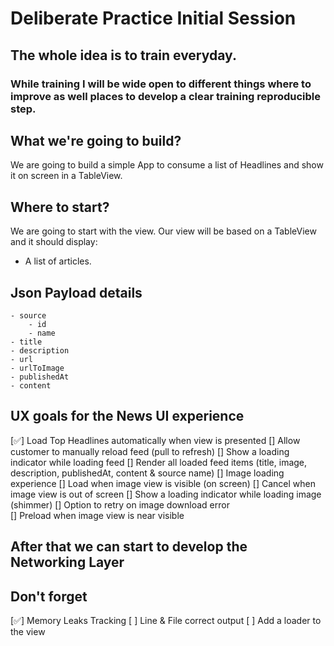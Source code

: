 # Deliberate Practice Initial Session

## The whole idea is to train everyday.
### While training I will be wide open to different things where to improve as well places to develop a clear training reproducible step.

## What we're going to build?

We are going to build a simple App to consume a list of Headlines and show it on screen in a TableView.

## Where to start?

We are going to start with the view.
Our view will be based on a TableView and it should display:

- A list of articles.

## Json Payload details
    - source
        - id
        - name
    - title
    - description
    - url
    - urlToImage
    - publishedAt
    - content

## UX goals for the News UI experience

[✅] Load Top Headlines automatically when view is presented
[] Allow customer to manually reload feed (pull to refresh)
[] Show a loading indicator while loading feed
[] Render all loaded feed items (title, image, description, publishedAt, content & source name)
[] Image loading experience
    [] Load when image view is visible (on screen)
    [] Cancel when image view is out of screen
    [] Show a loading indicator while loading image (shimmer)
    [] Option to retry on image download error  
    [] Preload when image view is near visible
 
 ## After that we can start to develop the Networking Layer
 
## Don't forget

[✅] Memory Leaks Tracking
[ ] Line & File correct output
[ ] Add a loader to the view


